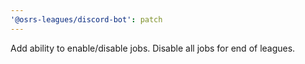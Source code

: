 ```yaml
---
'@osrs-leagues/discord-bot': patch
---
```


Add ability to enable/disable jobs. Disable all jobs for end of leagues.
